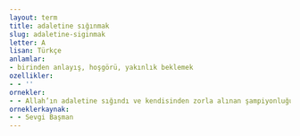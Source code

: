 ```yaml
---
layout: term
title: adaletine sığınmak
slug: adaletine-siginmak
letter: A
lisan: Türkçe
anlamlar:
- birinden anlayış, hoşgörü, yakınlık beklemek
ozellikler:
- - ''
ornekler:
- - Allah’ın adaletine sığındı ve kendisinden zorla alınan şampiyonluğu söke söke geri aldı.
orneklerkaynak:
- - Sevgi Başman
---
```

